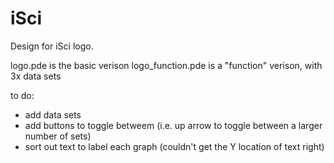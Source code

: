 # iSci

Design for iSci logo. 

logo.pde is the basic verison
logo_function.pde is a "function" verison, with 3x data sets

to do:
* add data sets
* add buttons to toggle betweem (i.e. up arrow to toggle between a larger number of sets)
* sort out text to label each graph (couldn't get the Y location of text right)
